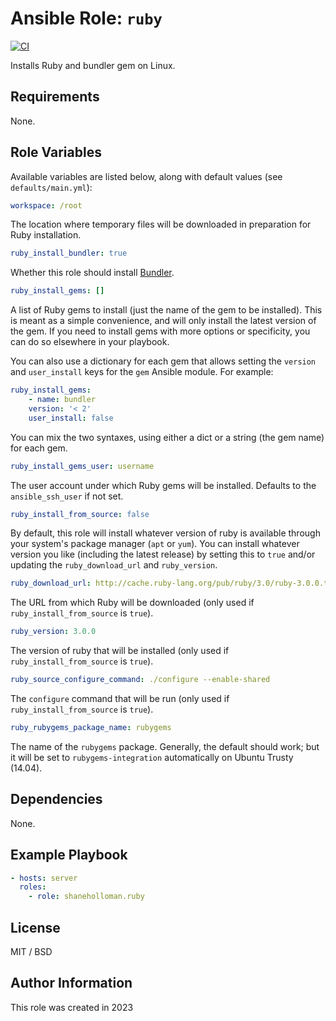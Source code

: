 # Ansible Role: `ruby`

[![CI](https://github.com/shaneholloman/ansible-role-ruby/actions/workflows/ci.yml/badge.svg)](https://github.com/shaneholloman/ansible-role-ruby/actions/workflows/ci.yml)

Installs Ruby and bundler gem on Linux.

## Requirements

None.

## Role Variables

Available variables are listed below, along with default values (see `defaults/main.yml`):

```yml
workspace: /root
```

The location where temporary files will be downloaded in preparation for Ruby installation.

```yml
ruby_install_bundler: true
```

Whether this role should install [Bundler](http://bundler.io/).

```yml
ruby_install_gems: []
```

A list of Ruby gems to install (just the name of the gem to be installed). This is meant as a simple convenience, and will only install the latest version of the gem. If you need to install gems with more options or specificity, you can do so elsewhere in your playbook.

You can also use a dictionary for each gem that allows setting the `version` and
`user_install` keys for the `gem` Ansible module.  For example:

```yml
ruby_install_gems:
    - name: bundler
    version: '< 2'
    user_install: false
```

You can mix the two syntaxes, using either a dict or a string (the gem name) for each gem.

```yml
ruby_install_gems_user: username
```

The user account under which Ruby gems will be installed. Defaults to the `ansible_ssh_user` if not set.

```yml
ruby_install_from_source: false
```

By default, this role will install whatever version of ruby is available through your system's package manager (`apt` or `yum`). You can install whatever version you like (including the latest release) by setting this to `true` and/or updating the `ruby_download_url` and `ruby_version`.

```yml
ruby_download_url: http://cache.ruby-lang.org/pub/ruby/3.0/ruby-3.0.0.tar.gz
```

The URL from which Ruby will be downloaded (only used if `ruby_install_from_source` is `true`).

```yml
ruby_version: 3.0.0
```

The version of ruby that will be installed (only used if `ruby_install_from_source` is `true`).

```yml
ruby_source_configure_command: ./configure --enable-shared
```

The `configure` command that will be run (only used if `ruby_install_from_source` is `true`).

```yml
ruby_rubygems_package_name: rubygems
```

The name of the `rubygems` package. Generally, the default should work; but it will be set to `rubygems-integration` automatically on Ubuntu Trusty (14.04).

## Dependencies

None.

## Example Playbook

```yml
- hosts: server
  roles:
    - role: shaneholloman.ruby
```

## License

MIT / BSD

## Author Information

This role was created in 2023
